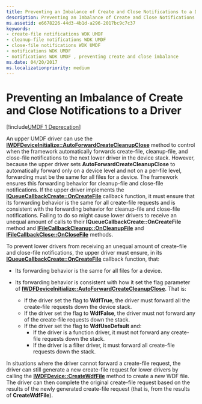 ```yaml
---
title: Preventing an Imbalance of Create and Close Notifications to a Driver
description: Preventing an Imbalance of Create and Close Notifications to a Driver
ms.assetid: e6678226-44d3-4b1d-a296-2017bc9c7c37
keywords:
- create-file notifications WDK UMDF
- cleanup-file notifications WDK UMDF
- close-file notifications WDK UMDF
- notifications WDK UMDF
- notifications WDK UMDF , preventing create and close imbalance
ms.date: 04/20/2017
ms.localizationpriority: medium
---
```


# Preventing an Imbalance of Create and Close Notifications to a Driver


[!include[UMDF 1 Deprecation](../includes/umdf-1-deprecation.md)]

An upper UMDF driver can use the [**IWDFDeviceInitialize::AutoForwardCreateCleanupClose**](/windows-hardware/drivers/ddi/wudfddi/nf-wudfddi-iwdfdeviceinitialize-autoforwardcreatecleanupclose) method to control when the framework automatically forwards create-file, cleanup-file, and close-file notifications to the next lower driver in the device stack. However, because the upper driver sets **AutoForwardCreateCleanupClose** to automatically forward only on a device level and not on a per-file level, forwarding must be the same for all files for a device. The framework ensures this forwarding behavior for cleanup-file and close-file notifications. If the upper driver implements the [**IQueueCallbackCreate::OnCreateFile**](/windows-hardware/drivers/ddi/wudfddi/nf-wudfddi-iqueuecallbackcreate-oncreatefile) callback function, it must ensure that its forwarding behavior is the same for all create-file requests and is consistent with the forwarding behavior for cleanup-file and close-file notifications. Failing to do so might cause lower drivers to receive an unequal amount of calls to their **IQueueCallbackCreate::OnCreateFile** method and [**IFileCallbackCleanup::OnCleanupFile**](/windows-hardware/drivers/ddi/wudfddi/nf-wudfddi-ifilecallbackcleanup-oncleanupfile) and [**IFileCallbackClose::OnCloseFile**](/windows-hardware/drivers/ddi/wudfddi/nf-wudfddi-ifilecallbackclose-onclosefile) methods.

To prevent lower drivers from receiving an unequal amount of create-file and close-file notifications, the upper driver must ensure, in its [**IQueueCallbackCreate::OnCreateFile**](/windows-hardware/drivers/ddi/wudfddi/nf-wudfddi-iqueuecallbackcreate-oncreatefile) callback function, that:

-   Its forwarding behavior is the same for all files for a device.

-   Its forwarding behavior is consistent with how it set the flag parameter of [**IWDFDeviceInitialize::AutoForwardCreateCleanupClose**](/windows-hardware/drivers/ddi/wudfddi/nf-wudfddi-iwdfdeviceinitialize-autoforwardcreatecleanupclose). That is:
    -   If the driver set the flag to **WdfTrue**, the driver must forward all the create-file requests down the device stack.
    -   If the driver set the flag to **WdfFalse**, the driver must not forward any of the create-file requests down the stack.
    -   If the driver set the flag to **WdfUseDefault** and:
        -   If the driver is a function driver, it must not forward any create-file requests down the stack.
        -   If the driver is a filter driver, it must forward all create-file requests down the stack.

In situations where the driver cannot forward a create-file request, the driver can still generate a new create-file request for lower drivers by calling the [**IWDFDevice::CreateWdfFile**](/windows-hardware/drivers/ddi/wudfddi/nf-wudfddi-iwdfdevice-createwdffile) method to create a new WDF file. The driver can then complete the original create-file request based on the results of the newly generated create-file request (that is, from the results of **CreateWdfFile**).

 

